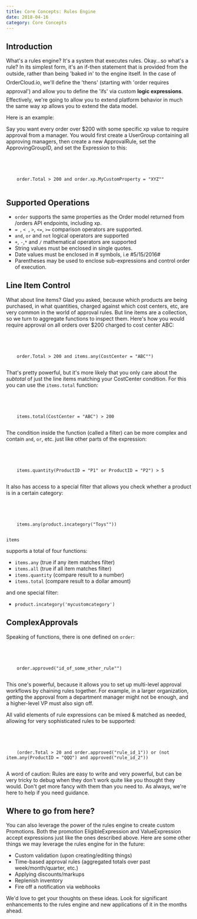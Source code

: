 ```yaml
---
title: Core Concepts: Rules Engine
date: 2018-04-16
category: Core Concepts
---
```



## Introduction

What's a rules engine? It's a system that executes rules. Okay...so
what's a rule? In its simplest form, it's an if-then statement that is
provided from the outside, rather than being 'baked in' to the engine
itself. In the case of OrderCloud.io, we'll define the 'thens' (starting
with 'order requires approval') and allow you to define the 'ifs' via
custom **logic expressions**. Effectively, we're going to allow you to
extend platform behavior in much the same way xp allows you to extend the data
model.

Here is an example:

Say you want every order over $200 with some specific xp value to require
approval from a manager. You would first create a UserGroup containing all
approving managers, then create a new ApprovalRule, set the ApprovingGroupID,
and set the Expression to this:



```


    
    
    order.Total > 200 and order.xp.MyCustomProperty = "XYZ""
    

```

##  Supported Operations

  * `order` supports the same properties as the Order model returned from /orders API endpoints, including xp.
  * `= `, `< `, `>`, `<=`, `>=` comparison operators are supported.
  * `and`, `or` and `not` logical operators are supported
  * `+`, `-`,`*` and `/` mathematical operators are supported
  * String values must be enclosed in single quotes.
  * Date values must be enclosed in # symbols, i.e #5/15/2016#
  * Parentheses may be used to enclose sub-expressions and control order of execution.

## Line Item Control

What about line items? Glad you asked, because which products are being
purchased, in what quantities, charged against which cost centers, etc, are
very common in the world of approval rules. But line items are a collection,
so we turn to aggregate functions to inspect them. Here's how you would
require approval on all orders over $200 charged to cost center ABC:



```


    
    
    order.Total > 200 and items.any(CostCenter = "ABC"")
    

```

That's pretty powerful, but it's more likely that you only care about the
_subtotal_ of just the line items matching your CostCenter condition. For this
you can use the `items.total` function:



```


    
    
    items.total(CostCenter = "ABC") > 200
    

```

The condition inside the function (called a filter) can be more complex and
contain `and`, `or`, etc. just like other parts of the expression:



```


    
    
    items.quantity(ProductID = "P1" or ProductID = "P2") > 5
    

```

It also has access to a special filter that allows you check whether a product
is in a certain category:



```


    
    
    items.any(product.incategory("Toys""))
    

```



`items`

supports a total of four functions:



  * `items.any` (true if any item matches filter)
  * `items.all` (true if all item matches filter)
  * `items.quantity` (compare result to a number)
  * `items.total` (compare result to a dollar amount)

and one special filter:


  * `product.incategory('mycustomcategory')`

## ComplexApprovals

Speaking of functions, there is one defined on `order`:



```


    
    
    order.approved("id_of_some_other_rule"")
    

```

This one's powerful, because it allows you to set up multi-level approval
workflows by chaining rules together. For example, in a larger organization,
getting the approval from a department manager might not be enough, and a
higher-level VP must also sign off.

All valid elements of rule expressions can be mixed & matched as needed,
allowing for very sophisticated rules to be supported:



```


    
    
    (order.Total > 20 and order.approved("rule_id_1")) or (not item.any(ProductID = "QQQ") and approved("rule_id_2"))
    

```

A word of caution: Rules are easy to write and very powerful, but can be very
tricky to debug when they don't work quite like you thought they would.
Don't get more fancy with them than you need to. As always, we're here to
help if you need guidance.

##  Where to go from here?

You can also leverage the power of the rules engine to create custom
Promotions. Both the promotion EligibleExpression and ValueExpression accept
expressions just like the ones described above. Here are some other things we
may leverage the rules engine for in the future:

  * Custom validation (upon creating/editing things)
  * Time-based approval rules (aggregated totals over past week/month/quarter, etc.)
  * Applying discounts/markups
  * Replenish inventory
  * Fire off a notification via webhooks

We'd love to get your thoughts on these ideas. Look for significant
enhancements to the rules engine and new applications of it in the months
ahead.

